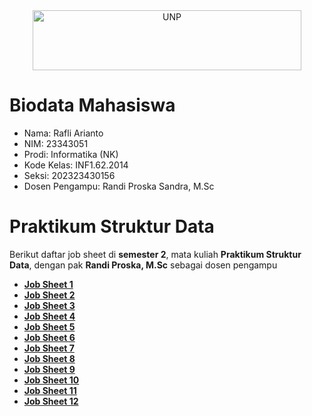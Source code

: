 <div align="center">
  <a href="https://unp.ac.id/">
    <img src="https://unp.ac.id/nfs-assets/all/images/logo_unp_white.png" alt="UNP" height="96" width="430">
  </a>
</div>

# Biodata Mahasiswa
* Nama: Rafli Arianto
* NIM: 23343051
* Prodi: Informatika (NK)  
* Kode Kelas: INF1.62.2014  
* Seksi: 202323430156  
* Dosen Pengampu: Randi Proska Sandra, M.Sc  

# Praktikum Struktur Data  
  Berikut daftar job sheet di **semester 2**, mata kuliah **Praktikum Struktur Data**, dengan pak **Randi Proska, M.Sc** sebagai dosen pengampu  
- [**Job Sheet 1**](https://github.com/NinomaeKanade/Praktikum-Struktur-Data/tree/main/Job%20Sheet%2001)  
- [**Job Sheet 2**](https://github.com/NinomaeKanade/Praktikum-Struktur-Data/tree/main/Job%20Sheet%2002)  
- [**Job Sheet 3**](https://github.com/NinomaeKanade/Praktikum-Struktur-Data/tree/main/Job%20Sheet%2003)  
- [**Job Sheet 4**](https://github.com/NinomaeKanade/Praktikum-Struktur-Data/tree/main/Job%20Sheet%2004)  
- [**Job Sheet 5**](https://github.com/NinomaeKanade/Praktikum-Struktur-Data/tree/main/Job%20Sheet%2005)  
- [**Job Sheet 6**](https://github.com/NinomaeKanade/Praktikum-Struktur-Data/tree/main/Job%20Sheet%2006)  
- [**Job Sheet 7**](https://github.com/NinomaeKanade/Praktikum-Struktur-Data/tree/main/Job%20Sheet%2007)  
- [**Job Sheet 8**](https://github.com/NinomaeKanade/Praktikum-Struktur-Data/tree/main/Job%20Sheet%2008)  
- [**Job Sheet 9**](https://github.com/NinomaeKanade/Praktikum-Struktur-Data/tree/main/Job%20Sheet%2009)  
- [**Job Sheet 10**](https://github.com/NinomaeKanade/Praktikum-Struktur-Data/tree/main/Job%20Sheet%2010)  
- [**Job Sheet 11**](https://github.com/NinomaeKanade/Praktikum-Struktur-Data/tree/main/Job%20Sheet%2011)  
- [**Job Sheet 12**](https://github.com/NinomaeKanade/Praktikum-Struktur-Data/tree/main/Job%20Sheet%2012)  
